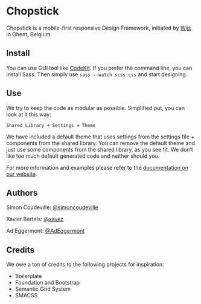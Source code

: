 Chopstick
=========

Chopstick is a mobile-first responsive Design Framework, initiated by [Wijs](http://wijs.be) in Ghent, Belgium.

## Install

You can use GUI tool like [CodeKit](http://incident57.com/codekit/). If you prefer the command line, you can install Sass. Then simply use `sass --watch scss:css` and start designing.

## Use

We try to keep the code as modular as possible. Simplified put, you can look at it this way:

    Shared Library + Settings = Theme

We have included a default theme that uses settings from the settings file + components from the shared library. You can remove the default theme and just use some components from the shared library, as you see fit. We don’t like too much default generated code and neither should you.

For more information and examples please refer to the [documentation on our website](http://getchopstick.com/docs).

## Authors

Simon Coudeville: 
[@simoncoudeville](http://twitter.com/simoncoudeville)

Xavier Bertels: 
[@xavez](http://twitter.com/xavez)

Ad Eggermont: 
[@AdEggermont](http://twitter.com/AdEggermont)

## Credits

We owe a ton of credits to the following projects for inspiration:

* Boilerplate
* Foundation and Bootstrap
* Semantic Grid System
* SMACSS
